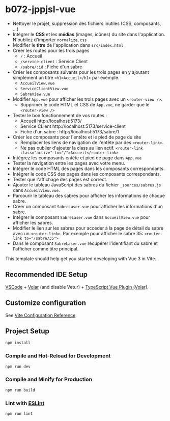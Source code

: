 # b072-jppjsl-vue

* Nettoyer le projet, suppression des fichiers inutiles (CSS, composants, ...)
* Intégrer le **CSS** et les **médias** (images, icônes) du site dans 
  l'application. N'oubliez d'importer `normalize.css`
* Modifier le **titre** de l'application dans `src/index.html`
* Créer les routes pour les trois pages
  * `/` : Accueil
  * `/service-client` : Service Client
  * `/sabre/:id` : Fiche d'un sabre
* Créer les composants suivants pour les trois pages en y ajoutant 
  simplement un titre `<h1>Accueil</h1>` par exemple.
  * `AccueilView.vue`
  * `ServiceClientView.vue`
  * `SabreView.vue`
* Modifier `App.vue` pour afficher les trois pages avec un 
  `<router-view />`.
  * Supprimer le code HTML et CSS de `App.vue`, ne garder que le `<router-view />`
* Tester le bon fonctionnement de vos routes :
  * Accueil http://localhost:5173/
  * Service CLient http://localhost:5173/service-client
  * Fiche d'un sabre : http://localhost:5173/sabre/1
* Créer les composants pour l'entête et le pied de page du site
  * Remplacer les liens de navigation de l'entête par des `<router-link>`.
  * Ne pas oublier d'ajouter la class au lien actif. `<router-link class="active" to="/">Accueil</router-link>`
* Intégrez les composants entête et pied de page dans `App.vue`
* Tester la navigation entre les pages avec votre menu.
* Intégrer le code HTML des pages dans les composants correspondants.
* Intégrer le code CSS des pages dans les composants correspondants.
* Tester que l'affichage des pages est correct.
* Ajouter le tableau JavaScript des sabres du fichier `_sources/sabres.js` dans 
  `AccueilView.vue`.
* Parcourir le tableau des sabres pour afficher les informations de chaque sabre.
* Créer un composant `SabreLaser.vue` pour afficher les informations d'un sabre.
* Intégrer le composant `SabreLaser.vue` dans `AccueilView.vue` pour afficher les sabres.
* Modifier le lien sur les sabres pour accéder à la page de détail du 
  sabre avec un `<router-link>`. Par exemple pour afficher le sabre 35:
  `<router-link to="/sabre/35">`
* Dans le composant `SabreLaser.vue` récupérer l'identifiant du sabre et 
  l'afficher comme titre principal.


This template should help get you started developing with Vue 3 in Vite.

## Recommended IDE Setup

[VSCode](https://code.visualstudio.com/) + [Volar](https://marketplace.visualstudio.com/items?itemName=Vue.volar) (and disable Vetur) + [TypeScript Vue Plugin (Volar)](https://marketplace.visualstudio.com/items?itemName=Vue.vscode-typescript-vue-plugin).

## Customize configuration

See [Vite Configuration Reference](https://vitejs.dev/config/).

## Project Setup

```sh
npm install
```

### Compile and Hot-Reload for Development

```sh
npm run dev
```

### Compile and Minify for Production

```sh
npm run build
```

### Lint with [ESLint](https://eslint.org/)

```sh
npm run lint
```
